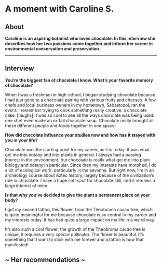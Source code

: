 # A moment with Caroline S. 

## About

**Caroline is an aspiring botanist who loves chocolate. In this interview she describes how her two passions come together and inform her career in environmental conservation and preservation.**

***

## Interview

**You’re the biggest fan of chocolate I know. What’s your favorite memory of chocolate?**

When I was a freshman in high school, I began studying chocolate because I had just gone to a chocolate pairing with various fruits and cheeses. A few chefs and local business owners in my hometown, Sebastopol, ran the event. I remember trying to cook something really creative: a chocolate cake. [laughs]
It was so cool to see all the ways chocolate was being used: one chef even made an ox tail chocolate soup. Chocolate really brought all these different people and foods together in one space. 

**How did chocolate influence your studies now and how has it stayed with you in your life?**

Chocolate was the starting point for my career, as it is today. It was what got me into botany and into plants in general. I always had a passing interest in the environment, but chocolate is really what got me into plant biology and botany in particular. Since then my interests have morphed, I do a lot of ecological work, particularly in the savanna. But right now, I’m in an archeology course about Aztec history, largely because of the civilization’s role in chocolate. I have a huge soft spot for chocolate still, and it remains a large interest of mine. 

**Is that why you’ve decided to give the plant a permanent place on your body?**

I got my second tattoo, this flower, from the Theobroma cacao tree, which is quite meaningful for me because chocolate is so central to my career and my interests today. It has had quite a large impact on my life in a weird way. 

It’s also such a cool flower; the growth of the Theobroma cacao tree is unique, it requires a very special pollinator. The flower is beautiful. It’s something that I want to stick with me forever and a tattoo is how that manifested! 


## ~ Her recommendations ~


